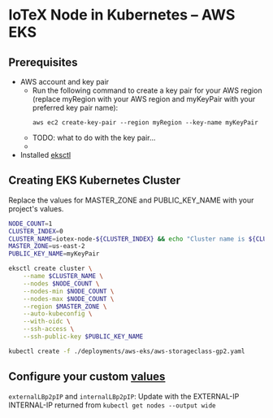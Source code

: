 # IoTeX Node in Kubernetes – AWS EKS

## Prerequisites

- AWS account and key pair
  - Run the following command to create a key pair for your AWS region (replace myRegion with your AWS region and    myKeyPair with your preferred key pair name):
    ```
    aws ec2 create-key-pair --region myRegion --key-name myKeyPair
    ```
  - TODO: what to do with the key pair...
  - 
- Installed [eksctl](https://docs.aws.amazon.com/eks/latest/userguide/eksctl.html)

## Creating EKS Kubernetes Cluster

Replace the values for MASTER_ZONE and PUBLIC_KEY_NAME with your project's values.

```bash
NODE_COUNT=1
CLUSTER_INDEX=0
CLUSTER_NAME=iotex-node-${CLUSTER_INDEX} && echo "Cluster name is ${CLUSTER_NAME}"
MASTER_ZONE=us-east-2
PUBLIC_KEY_NAME=myKeyPair

eksctl create cluster \
    --name $CLUSTER_NAME \
    --nodes $NODE_COUNT \
    --nodes-min $NODE_COUNT \
    --nodes-max $NODE_COUNT \
    --region $MASTER_ZONE \
    --auto-kubeconfig \
    --with-oidc \
    --ssh-access \
    --ssh-public-key $PUBLIC_KEY_NAME

kubectl create -f ./deployments/aws-eks/aws-storageclass-gp2.yaml 
```

## Configure your custom [values](../../iotex/values.yaml)

`externalLBp2pIP` and `internalLBp2pIP`: Update with the EXTERNAL-IP INTERNAL-IP returned from `kubectl get nodes --output wide`